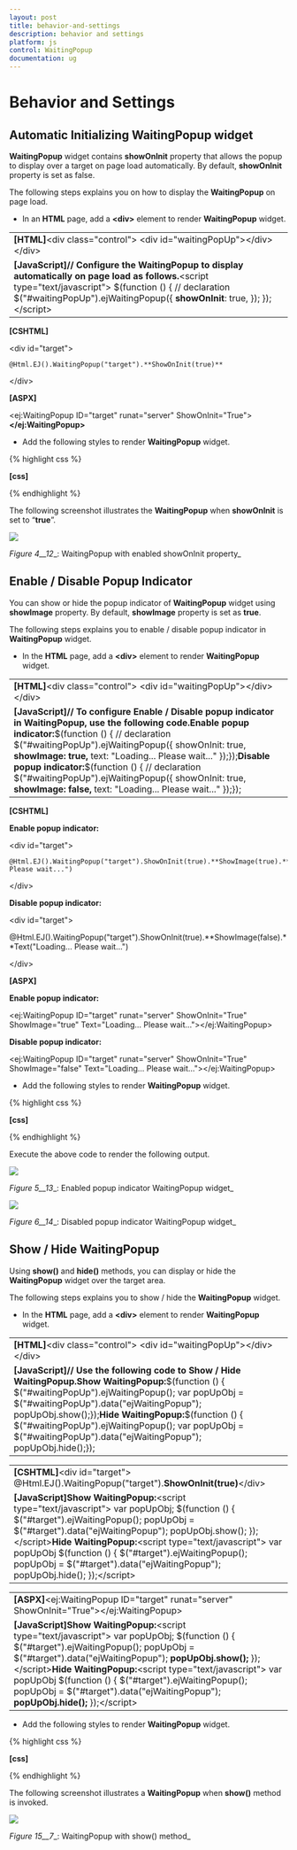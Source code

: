 ```yaml
---
layout: post
title: behavior-and-settings
description: behavior and settings
platform: js
control: WaitingPopup
documentation: ug
---
```


# Behavior and Settings

## Automatic Initializing WaitingPopup widget

**WaitingPopup** widget contains **showOnInit** property that allows the popup to display over a target on page load automatically. By default, **showOnInit** property is set as false.

The following steps explains you on how to display the **WaitingPopup** on page load.

* In an **HTML** page, add a **&lt;div&gt;** element to render **WaitingPopup** widget.



<table>
<tr>
<td>
<b>[HTML]</b>&lt;div class="control"&gt;                   &lt;div id="waitingPopUp"&gt;&lt;/div&gt;            &lt;/div&gt;  </td></tr>
<tr>
<td>
<b>[JavaScript]</b><b>// Configure the WaitingPopup to display automatically on page load as follows.</b>&lt;script type="text/javascript"&gt;    $(function () {        // declaration        $("#waitingPopUp").ejWaitingPopup({            <b>showOnInit</b>: true,        });    });&lt;/script&gt;</td></tr>
</table>


**[CSHTML]**



&lt;div id="target"&gt;

    @Html.EJ().WaitingPopup("target").**ShowOnInit(true)**

&lt;/div&gt;



**[ASPX]**

&lt;ej:WaitingPopup ID="target" runat="server" ShowOnInit="True"&gt;**&lt;/ej:WaitingPopup&gt;**



* Add the following styles to render **WaitingPopup** widget.



{% highlight css %}

**[css]**

<style type="text/css" class="cssStyles">
    #waitingPopUp control {
        height: 320px;
        width: 600px;
    }
</style>


{% endhighlight %}



The following screenshot illustrates the **WaitingPopup** when **showOnInit** is set to “**true**”.

![](behavior-and-settings_images\behavior-and-settings_img1.png)

_Figure_ _4__12__: WaitingPopup with enabled showOnInit property_

## Enable / Disable Popup Indicator

You can show or hide the popup indicator of **WaitingPopup** widget using **showImage** property. By default, **showImage** property is set as **true**.

The following steps explains you to enable / disable popup indicator in **WaitingPopup** widget.

* In the **HTML** page, add a **&lt;div&gt;** element to render **WaitingPopup** widget.



<table>
<tr>
<td>
<b>[HTML]</b>&lt;div class="control"&gt;                   &lt;div id="waitingPopUp"&gt;&lt;/div&gt;            &lt;/div&gt;  </td></tr>
<tr>
<td>
<b>[JavaScript]</b><b>// To configure Enable / Disable popup indicator in WaitingPopup, use the following code.</b><b>Enable popup indicator:</b>$(function () {    // declaration    $("#waitingPopUp").ejWaitingPopup({        showOnInit: true,        <b>showImage: true,</b>         text: "Loading... Please wait..."    });});<b>Disable popup indicator:</b>$(function () {    // declaration    $("#waitingPopUp").ejWaitingPopup({        showOnInit: true,        <b>showImage: false,</b><b>        </b>text: "Loading... Please wait..."    });});</td></tr>
</table>


**[CSHTML]**



**Enable popup indicator:**

&lt;div id="target"&gt;

    @Html.EJ().WaitingPopup("target").ShowOnInit(true).**ShowImage(true).**Text("Loading... Please wait...")



&lt;/div&gt;



**Disable popup indicator:**

&lt;div id="target"&gt;

   @Html.EJ().WaitingPopup("target").ShowOnInit(true).**ShowImage(false).**Text("Loading... Please wait...")

&lt;/div&gt;



**[ASPX]**

**Enable popup indicator:**

&lt;ej:WaitingPopup ID="target" runat="server" ShowOnInit="True" ShowImage="true" Text="Loading... Please wait..."&gt;&lt;/ej:WaitingPopup&gt;



**Disable popup indicator:**

&lt;ej:WaitingPopup ID="target" runat="server" ShowOnInit="True" ShowImage="false" Text="Loading... Please wait..."&gt;&lt;/ej:WaitingPopup&gt;



* Add the following styles to render **WaitingPopup** widget.



{% highlight css %}

**[css]**

<style type="text/css" class="cssStyles">
    #waitingPopUpcontrol {
        height: 320px;
        width: 600px;
    }
</style>


{% endhighlight %}



Execute the above code to render the following output.

![](behavior-and-settings_images\behavior-and-settings_img2.png)

_Figure_ _5__13__: Enabled popup indicator WaitingPopup widget_

![](behavior-and-settings_images\behavior-and-settings_img3.png)

_Figure_ _6__14__: Disabled popup indicator WaitingPopup widget_

## Show / Hide WaitingPopup

Using **show()** and **hide()** methods, you can display or hide the **WaitingPopup** widget over the target area.

The following steps explains you to show / hide the **WaitingPopup** widget.

* In the **HTML** page, add a **&lt;div&gt;** element to render **WaitingPopup** widget.



<table>
<tr>
<td>
<b>[HTML]</b>&lt;div class="control"&gt;                   &lt;div id="waitingPopUp"&gt;&lt;/div&gt;            &lt;/div&gt;  </td></tr>
<tr>
<td>
<b>[JavaScript]</b><b>// Use the following code to Show / Hide WaitingPopup.</b><b>Show WaitingPopup:</b>$(function () {    $("#waitingPopUp").ejWaitingPopup();    var popUpObj = $("#waitingPopUp").data("ejWaitingPopup");    popUpObj.show();});<b>Hide WaitingPopup:</b>$(function () {    $("#waitingPopUp").ejWaitingPopup();    var popUpObj = $("#waitingPopUp").data("ejWaitingPopup");    popUpObj.hide();});</td></tr>
</table>


<table>
<tr>
<td>
<b>[CSHTML]</b>&lt;div id="target"&gt;    @Html.EJ().WaitingPopup("target").<b>ShowOnInit(true)</b>&lt;/div&gt;</td></tr>
<tr>
<td>
<b>[JavaScript]</b><b>Show WaitingPopup:</b>&lt;script type="text/javascript"&gt;    var popUpObj;    $(function () {        $("#target").ejWaitingPopup();        popUpObj = $("#target").data("ejWaitingPopup");        popUpObj.show();    });&lt;/script&gt;<b>Hide WaitingPopup:</b>&lt;script type="text/javascript"&gt;    var popUpObj    $(function () {        $("#target").ejWaitingPopup();         popUpObj = $("#target").data("ejWaitingPopup");        popUpObj.hide();    });&lt;/script&gt;</td></tr>
</table>


<table>
<tr>
<td>
<b>[ASPX]</b>&lt;ej:WaitingPopup ID="target" runat="server" ShowOnInit="True"&gt;&lt;/ej:WaitingPopup&gt;</td></tr>
<tr>
<td>
<b>[JavaScript]</b><b>Show WaitingPopup:</b>&lt;script type="text/javascript"&gt;    var popUpObj;    $(function () {        $("#target").ejWaitingPopup();        popUpObj = $("#target").data("ejWaitingPopup");<b>        popUpObj.show();</b>    });&lt;/script&gt;<b>Hide WaitingPopup:</b>&lt;script type="text/javascript"&gt;    var popUpObj    $(function () {        $("#target").ejWaitingPopup();         popUpObj = $("#target").data("ejWaitingPopup");        <b>popUpObj.hide();</b>    });&lt;/script&gt;</td></tr>
</table>




* Add the following styles to render **WaitingPopup** widget.



{% highlight css %}

**[css]**

<style type="text/css" class="cssStyles">
    #waitingPopUpcontrol {
        height: 320px;
        width: 600px;
    }
</style>


{% endhighlight %}



The following screenshot illustrates a **WaitingPopup** when **show()** method is invoked.

![](behavior-and-settings_images\behavior-and-settings_img4.png)

_Figure_ _15__7__: WaitingPopup with show() method_

